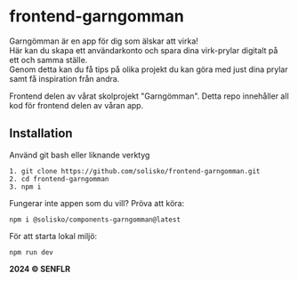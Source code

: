 # frontend-garngomman

Garngömman är en app för dig som älskar att virka!  
Här kan du skapa ett användarkonto och spara dina virk-prylar digitalt på ett och samma ställe.  
Genom detta kan du få tips på olika projekt du kan göra med just dina prylar samt få inspiration från andra.

Frontend delen av vårat skolprojekt "Garngömman". Detta repo innehåller all kod för frontend delen av våran app.

## Installation

Använd git bash eller liknande verktyg

```
1. git clone https://github.com/solisko/frontend-garngomman.git
2. cd frontend-garngomman
3. npm i
```
Fungerar inte appen som du vill? Pröva att köra:
```
npm i @solisko/components-garngomman@latest
```

För att starta lokal miljö:

```
npm run dev
```

**2024 &copy; SENFLR**
